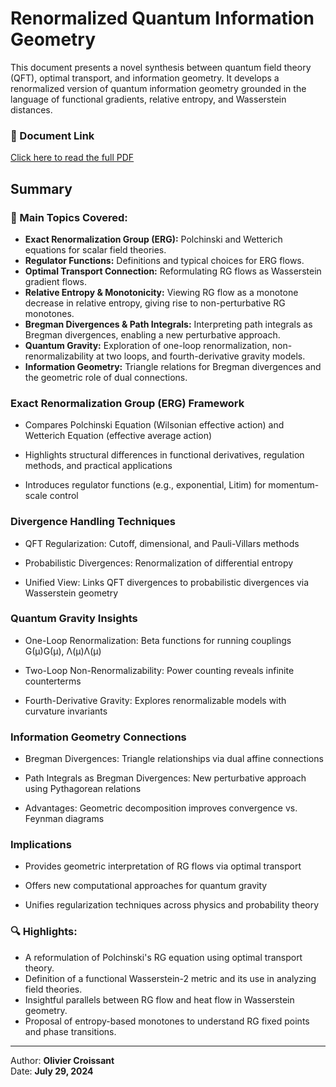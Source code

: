 
# Renormalized Quantum Information Geometry

This document presents a novel synthesis between quantum field theory (QFT), optimal transport, and information geometry. It develops a renormalized version of quantum information geometry grounded in the language of functional gradients, relative entropy, and Wasserstein distances.

### 📄 Document Link
[Click here to read the full PDF](./pdf/RenormalizedQuantumInformationGeometry.pdf)


## Summary

### 📘 Main Topics Covered:
- **Exact Renormalization Group (ERG):** Polchinski and Wetterich equations for scalar field theories.
- **Regulator Functions:** Definitions and typical choices for ERG flows.
- **Optimal Transport Connection:** Reformulating RG flows as Wasserstein gradient flows.
- **Relative Entropy & Monotonicity:** Viewing RG flow as a monotone decrease in relative entropy, giving rise to non-perturbative RG monotones.
- **Bregman Divergences & Path Integrals:** Interpreting path integrals as Bregman divergences, enabling a new perturbative approach.
- **Quantum Gravity:** Exploration of one-loop renormalization, non-renormalizability at two loops, and fourth-derivative gravity models.
- **Information Geometry:** Triangle relations for Bregman divergences and the geometric role of dual connections.


###  Exact Renormalization Group (ERG) Framework

- Compares Polchinski Equation (Wilsonian effective action) and Wetterich Equation (effective average action)

- Highlights structural differences in functional derivatives, regulation methods, and practical applications

- Introduces regulator functions (e.g., exponential, Litim) for momentum-scale control

### Divergence Handling Techniques

- QFT Regularization: Cutoff, dimensional, and Pauli-Villars methods

- Probabilistic Divergences: Renormalization of differential entropy

- Unified View: Links QFT divergences to probabilistic divergences via Wasserstein geometry

### Quantum Gravity Insights

- One-Loop Renormalization: Beta functions for running couplings G(μ)G(μ), Λ(μ)Λ(μ)

- Two-Loop Non-Renormalizability: Power counting reveals infinite counterterms

- Fourth-Derivative Gravity: Explores renormalizable models with curvature invariants

### Information Geometry Connections

- Bregman Divergences: Triangle relationships via dual affine connections

- Path Integrals as Bregman Divergences: New perturbative approach using Pythagorean relations

- Advantages: Geometric decomposition improves convergence vs. Feynman diagrams


### Implications

- Provides geometric interpretation of RG flows via optimal transport

- Offers new computational approaches for quantum gravity

- Unifies regularization techniques across physics and probability theory

### 🔍 Highlights:
- A reformulation of Polchinski's RG equation using optimal transport theory.
- Definition of a functional Wasserstein-2 metric and its use in analyzing field theories.
- Insightful parallels between RG flow and heat flow in Wasserstein geometry.
- Proposal of entropy-based monotones to understand RG fixed points and phase transitions.


---

Author: **Olivier Croissant**  
Date: **July 29, 2024**
